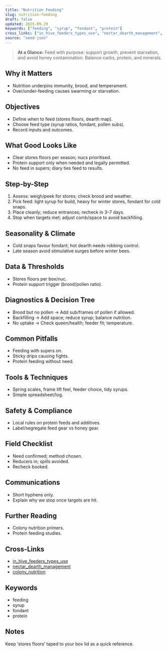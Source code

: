 ```yaml
---
title: "Nutrition Feeding"
slug: nutrition-feeding
draft: false
updated: 2025-09-29
keywords: ["feeding", "syrup", "fondant", "protein"]
cross_links: ["in_hive_feeders_types_use", "nectar_dearth_management", "colony_nutrition"]
source: "seed-json"
---
```


> **At a Glance:** Feed with purpose: support growth, prevent starvation, and avoid honey contamination. Balance carbs, protein, and minerals.

## Why it Matters
- Nutrition underpins immunity, brood, and temperament.
- Over/under-feeding causes swarming or starvation.

## Objectives
- Define when to feed (stores floors, dearth map).
- Choose feed type (syrup ratios, fondant, pollen subs).
- Record inputs and outcomes.

## What Good Looks Like
- Clear stores floors per season; nucs prioritised.
- Protein support only when needed and legally permitted.
- No feed in supers; diary ties feed to results.

## Step-by-Step
1) Assess: weigh/peek for stores; check brood and weather.
2) Pick feed: light syrup for build, heavy for winter stores, fondant for cold snaps.
3) Place cleanly; reduce entrances; recheck in 3–7 days.
4) Stop when targets met; adjust comb/space to avoid backfilling.

## Seasonality & Climate
- Cold snaps favour fondant; hot dearth needs robbing control.
- Late season avoid stimulative surges before winter bees.

## Data & Thresholds
- Stores floors per box/nuc.
- Protein support trigger (brood/pollen ratio).

## Diagnostics & Decision Tree
- Brood but no pollen -> Add sub/frames of pollen if allowed.
- Backfilling -> Add space; reduce syrup; balance nutrition.
- No uptake -> Check queen/health; feeder fit; temperature.

## Common Pitfalls
- Feeding with supers on.
- Sticky drips causing fights.
- Protein feeding without need.

## Tools & Techniques
- Spring scales, frame lift feel, feeder choice, tidy syrups.
- Simple spreadsheet/log.

## Safety & Compliance
- Local rules on protein feeds and additives.
- Label/segregate feed gear vs honey gear.

## Field Checklist
- Need confirmed; method chosen.
- Reducers in; spills avoided.
- Recheck booked.

## Communications
- Short hyphens only.
- Explain why we stop once targets are hit.

## Further Reading
- Colony nutrition primers.
- Protein feeding studies.

## Cross-Links
- [in_hive_feeders_types_use](/topics/in-hive-feeders-types-use/)
- [nectar_dearth_management](/topics/nectar-dearth-management/)
- [colony_nutrition](/topics/colony-nutrition/)

## Keywords
- feeding
- syrup
- fondant
- protein

## Notes
Keep ‘stores floors’ taped to your box lid as a quick reference.

